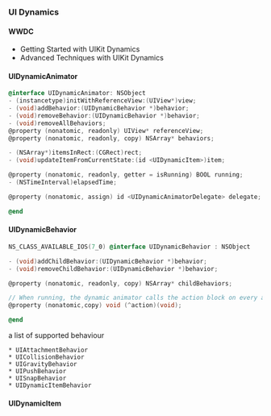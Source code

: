 ### UI Dynamics 

#### WWDC

* Getting Started with UIKit Dynamics 
* Advanced Techniques with UIKit Dynamics 


#### UIDynamicAnimator 

```objective-c
@interface UIDynamicAnimator: NSObject
- (instancetype)initWithReferenceView:(UIView*)view;
- (void)addBehavior:(UIDynamicBehavior *)behavior;
- (void)removeBehavior:(UIDynamicBehavior *)behavior;
- (void)removeAllBehaviors;
@property (nonatomic, readonly) UIView* referenceView;
@property (nonatomic, readonly, copy) NSArray* behaviors;

- (NSArray*)itemsInRect:(CGRect)rect;
- (void)updateItemFromCurrentState:(id <UIDynamicItem>)item;

@property (nonatomic, readonly, getter = isRunning) BOOL running;
- (NSTimeInterval)elapsedTime;

@property (nonatomic, assign) id <UIDynamicAnimatorDelegate> delegate;

@end
```


#### UIDynamicBehavior

```objective-c
NS_CLASS_AVAILABLE_IOS(7_0) @interface UIDynamicBehavior : NSObject

- (void)addChildBehavior:(UIDynamicBehavior *)behavior;
- (void)removeChildBehavior:(UIDynamicBehavior *)behavior;

@property (nonatomic, readonly, copy) NSArray* childBehaviors;

// When running, the dynamic animator calls the action block on every animation step.
@property (nonatomic,copy) void (^action)(void);

@end
```

a list of supported behaviour 

    * UIAttachmentBehavior
    * UICollisionBehavior
    * UIGravityBehavior
    * UIPushBehavior
    * UISnapBehavior
    * UIDynamicItemBehavior
    

#### UIDynamicItem
